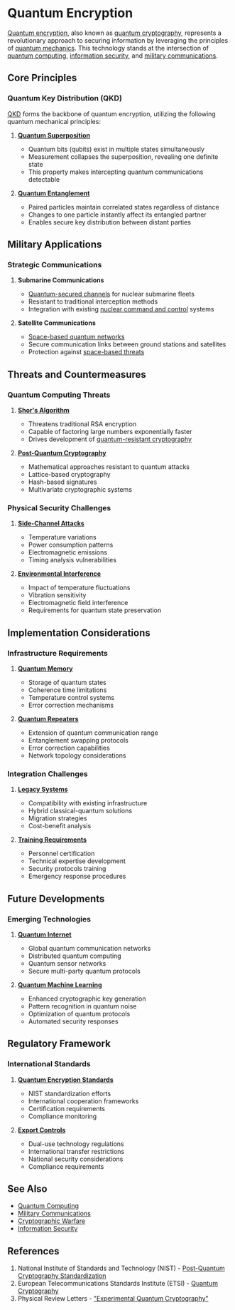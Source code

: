# Quantum Encryption

[Quantum encryption](/literary_products/joes_notes/QUANTUM_ENCRYPTION.md), also known as [quantum cryptography](/literary_products/joes_notes/QUANTUM_CRYPTOGRAPHY.md), represents a revolutionary approach to securing information by leveraging the principles of [quantum mechanics](/literary_products/joes_notes/QUANTUM_MECHANICS.md). This technology stands at the intersection of [quantum computing](/literary_products/joes_notes/QUANTUM_COMPUTING.md), [information security](/literary_products/joes_notes/INFORMATION_SECURITY.md), and [military communications](/literary_products/joes_notes/MILITARY_COMMUNICATIONS.md).

## Core Principles

### Quantum Key Distribution (QKD)
[QKD](/literary_products/joes_notes/QUANTUM_KEY_DISTRIBUTION.md) forms the backbone of quantum encryption, utilizing the following quantum mechanical principles:

1. **[Quantum Superposition](/literary_products/joes_notes/QUANTUM_SUPERPOSITION.md)**
   - Quantum bits (qubits) exist in multiple states simultaneously
   - Measurement collapses the superposition, revealing one definite state
   - This property makes intercepting quantum communications detectable

2. **[Quantum Entanglement](/literary_products/joes_notes/QUANTUM_ENTANGLEMENT.md)**
   - Paired particles maintain correlated states regardless of distance
   - Changes to one particle instantly affect its entangled partner
   - Enables secure key distribution between distant parties

## Military Applications

### Strategic Communications
1. **Submarine Communications**
   - [Quantum-secured channels](/literary_products/joes_notes/QUANTUM_CHANNELS.md) for nuclear submarine fleets
   - Resistant to traditional interception methods
   - Integration with existing [nuclear command and control](/literary_products/joes_notes/NUCLEAR_COMMAND_CONTROL.md) systems

2. **Satellite Communications**
   - [Space-based quantum networks](/literary_products/joes_notes/SPACE_QUANTUM_NETWORKS.md)
   - Secure communication links between ground stations and satellites
   - Protection against [space-based threats](/literary_products/joes_notes/SPACE_THREATS.md)

## Threats and Countermeasures

### Quantum Computing Threats
1. **[Shor's Algorithm](/literary_products/joes_notes/SHORS_ALGORITHM.md)**
   - Threatens traditional RSA encryption
   - Capable of factoring large numbers exponentially faster
   - Drives development of [quantum-resistant cryptography](/literary_products/joes_notes/QUANTUM_RESISTANT_CRYPTOGRAPHY.md)

2. **[Post-Quantum Cryptography](/literary_products/joes_notes/POST_QUANTUM_CRYPTOGRAPHY.md)**
   - Mathematical approaches resistant to quantum attacks
   - Lattice-based cryptography
   - Hash-based signatures
   - Multivariate cryptographic systems

### Physical Security Challenges
1. **[Side-Channel Attacks](/literary_products/joes_notes/SIDE_CHANNEL_ATTACKS.md)**
   - Temperature variations
   - Power consumption patterns
   - Electromagnetic emissions
   - Timing analysis vulnerabilities

2. **[Environmental Interference](/literary_products/joes_notes/QUANTUM_ENVIRONMENTAL_INTERFERENCE.md)**
   - Impact of temperature fluctuations
   - Vibration sensitivity
   - Electromagnetic field interference
   - Requirements for quantum state preservation

## Implementation Considerations

### Infrastructure Requirements
1. **[Quantum Memory](/literary_products/joes_notes/QUANTUM_MEMORY.md)**
   - Storage of quantum states
   - Coherence time limitations
   - Temperature control systems
   - Error correction mechanisms

2. **[Quantum Repeaters](/literary_products/joes_notes/QUANTUM_REPEATERS.md)**
   - Extension of quantum communication range
   - Entanglement swapping protocols
   - Error correction capabilities
   - Network topology considerations

### Integration Challenges
1. **[Legacy Systems](/literary_products/joes_notes/LEGACY_SYSTEMS_INTEGRATION.md)**
   - Compatibility with existing infrastructure
   - Hybrid classical-quantum solutions
   - Migration strategies
   - Cost-benefit analysis

2. **[Training Requirements](/literary_products/joes_notes/QUANTUM_TRAINING_REQUIREMENTS.md)**
   - Personnel certification
   - Technical expertise development
   - Security protocols training
   - Emergency response procedures

## Future Developments

### Emerging Technologies
1. **[Quantum Internet](/literary_products/joes_notes/QUANTUM_INTERNET.md)**
   - Global quantum communication networks
   - Distributed quantum computing
   - Quantum sensor networks
   - Secure multi-party quantum protocols

2. **[Quantum Machine Learning](/literary_products/joes_notes/QUANTUM_MACHINE_LEARNING.md)**
   - Enhanced cryptographic key generation
   - Pattern recognition in quantum noise
   - Optimization of quantum protocols
   - Automated security responses

## Regulatory Framework

### International Standards
1. **[Quantum Encryption Standards](/literary_products/joes_notes/QUANTUM_ENCRYPTION_STANDARDS.md)**
   - NIST standardization efforts
   - International cooperation frameworks
   - Certification requirements
   - Compliance monitoring

2. **[Export Controls](/literary_products/joes_notes/QUANTUM_EXPORT_CONTROLS.md)**
   - Dual-use technology regulations
   - International transfer restrictions
   - National security considerations
   - Compliance requirements

## See Also
- [Quantum Computing](/literary_products/joes_notes/QUANTUM_COMPUTING.md)
- [Military Communications](/literary_products/joes_notes/MILITARY_COMMUNICATIONS.md)
- [Cryptographic Warfare](/literary_products/joes_notes/CRYPTOGRAPHIC_WARFARE.md)
- [Information Security](/literary_products/joes_notes/INFORMATION_SECURITY.md)

## References
1. National Institute of Standards and Technology (NIST) - [Post-Quantum Cryptography Standardization](https://csrc.nist.gov/projects/post-quantum-cryptography)
2. European Telecommunications Standards Institute (ETSI) - [Quantum Cryptography](https://www.etsi.org/technologies/quantum-safe-cryptography)
3. Physical Review Letters - ["Experimental Quantum Cryptography"](https://journals.aps.org/prl)